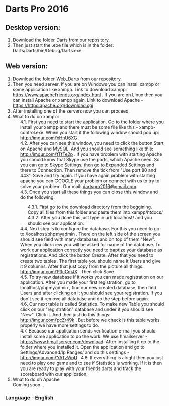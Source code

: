 # Darts Pro 2016

## Desktop version: 
  1. Download the folder Darts from our repository.
  2. Then just start the .exe file which is in the folder: Darts/Darts/bin/Debug/Darts.exe

## Web version:
  1. Download the folder Web_Darts from our repository.
  2. Then you need server. If you are on Windows you can install xampp or some application like xampp. Link to download xampp: https://www.apachefriends.org/index.html . If you are on Linux then you can install Apache or xampp again. Link to download Apache - https://httpd.apache.org/download.cgi .
  3. After installing one of the servers now you can proceed.
  4. What to do on xampp:<br/>
    <ul>4.1. First you need to start the application. Go to the folder where you install your xampp and there must be some file like this - xampp-control.exe. When you start it the following window should pop up: http://imgur.com/xHnU6XG .<br/>
    4.2. After you can see this window, you need to click the button Start on Apache and MySQL. And you should see something like this: http://imgur.com/tTfTe2p . If you have problem with starting Apache you should know that Skype use the ports, which Apache need. So you can go to Skype Settings, then go to Expanded Settings and there to Connection. Then remove the tick from "Use port 80 and 443". Save and try again. If you have again problem with starting apache you can GOOGLE your problem or connect with us to try to solve your problem. Our mail: dartspro2016@gmail.com.<br/>
    4.3. Once you start all these things you can close this window and do the following:<br/></ul>
          <ul><ul>
          4.3.1. First go to the download directory from the beggining. Copy all files from this folder and paste them into xampp/htdocs/<br/>
          4.3.2. After you done this just type in url: localhost/ and you should see our application.<br/>
          </ul></ul>
    <ul>
    4.4. Next step is to configure the database. For this you need to go to /localhost/phpmyadmin . There on the left side of the screen you should see field with many databases and on top of them "New". When you click new you will be asked for name of the database. To work our application correctly you need to baptize your database as registrations. And click the button Create. After that you need to create two tables. The first table you should name it Users and give it 9 columns. After that just copy from the picture all things: http://imgur.com/P3cCmJX . Then click Save.</br>
    4.5. To try new database if it works you can made registration on our application. After you made your first registration, go to localhost/phpmyadmin , find our new created database, then find Users and after clicking on it you should see your registration. If you don't see it remove all database and do the step before again.</br>
    4.6. Our next table is called Statistics. To make new Table you should click on our "registration" database and under it you should see "New". Click it. And then just do this things: http://imgur.com/pcZr49k . But before we check is this table works properly we have more settings to do.</br>
    4.7. Because our application sends verification e-mail you should install some application to do the work. We use hmailserver - https://www.hmailserver.com/download. After installing it go to the folder where you installed it. Open the application and go to Settings/Advanced/Ip Ranges/ and do this settings - http://imgur.com/YATzWpU .
    4.8. If everything is alright then you just need to play one game and to see if Statistics is working. If it is then you are ready to play with your friends darts and track the scoreboard with our application.
    </ul>
  5. What to do on Apache <br/>
    Coming soon...


### Language - English
